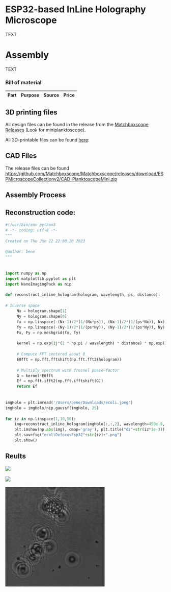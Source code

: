 # ESP32-based InLine Holography Microscope

TEXT

# Assembly

TEXT


### Bill of material


Part |  Purpose | Source | Price |
:----------------:|:------------:|:----------------:|:------------:



## 3D printing files

All design files can be found in the release from the [Matchboxscope Releases](https://github.com/Matchboxscope/Matchboxscope/releases/tag/ESPMicroscopeCollectionv2) (Look for miniplanktoscope).

All 3D-printable files can be found [here](./STL/Anglerfish_JAR):

## CAD Files

The release files can be found https://github.com/Matchboxscope/Matchboxscope/releases/download/ESPMicroscopeCollectionv2/CAD_PlanktoscopeMini.zip

## Assembly Process


## Reconstruction code:

```py
#!/usr/bin/env python3
# -*- coding: utf-8 -*-
"""
Created on Thu Jun 22 22:00:20 2023

@author: bene
"""


import numpy as np
import matplotlib.pyplot as plt
import NanoImagingPack as nip

def reconstruct_inline_hologram(hologram, wavelength, ps, distance):

# Inverse space
     Nx = hologram.shape[1]
     Ny = hologram.shape[0]
     fx = np.linspace(-(Nx-1)/2*(1/(Nx*ps)), (Nx-1)/2*(1/(ps*Nx)), Nx)
     fy = np.linspace(-(Ny-1)/2*(1/(ps*Ny)), (Ny-1)/2*(1/(ps*Ny)), Ny)
     Fx, Fy = np.meshgrid(fx, fy)

     kernel = np.exp(1j*(2 * np.pi / wavelength) * distance) * np.exp(1j * np.pi * wavelength * distance * (Fx**2 + Fy**2))

     # Compute FFT centered about 0
     E0fft = np.fft.fftshift(np.fft.fft2(hologram))

     # Multiply spectrum with fresnel phase-factor
     G = kernel*E0fft
     Ef = np.fft.ifft2(np.fft.ifftshift(G))
     return Ef


imgHolo = plt.imread('/Users/bene/Downloads/ecoli.jpeg')
imgHolo = imgHolo/nip.gaussf(imgHolo, 25)

for iz in np.linspace(1,10,50):
    img=reconstruct_inline_hologram(imgHolo[:,:,2], wavelength=450e-9, ps=5e-6 , distance=iz*1e-3)
    plt.imshow(np.abs(img), cmap='gray'), plt.title("dz"+str(iz*1e-3))
    plt.savefig("ecoliDefocusEsp32"+str(iz)+".png")
    plt.show()
```

## Reults

![](IMAGES/2023_11_14-Holo_Laser_USAF-1.gif)

![](IMAGES/holoscope/ESP32_HoloReconstruction.gif)

![](IMAGES/holoscope/2023_11_14-Holo_Laser_USAF-1.gif)
